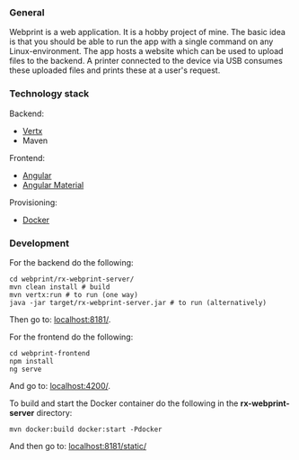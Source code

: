 ### General ###
Webprint is a web application. It is a hobby project of mine. The basic idea is that you should be able to run the app with a single command on any Linux-environment. The app hosts a website which can be used to upload files to the backend. A printer connected to the device via USB consumes these uploaded files and prints these at a user's request.

### Technology stack
Backend:
- [Vertx](vertx.io)
- Maven

Frontend:
- [Angular](https://angular.io/)
- [Angular Material](https://material.angular.io/)

Provisioning:
- [Docker](https://www.docker.com/)

### Development ###

For the backend do the following:

    cd webprint/rx-webprint-server/
    mvn clean install # build
    mvn vertx:run # to run (one way)
    java -jar target/rx-webprint-server.jar # to run (alternatively)

Then go to: [localhost:8181/](http://localhost:8181).

For the frontend do the following:

    cd webprint-frontend
    npm install
    ng serve

And go to: [localhost:4200/](http://localhost:4200).

To build and start the Docker container do the following in the **rx-webprint-server** directory:

    mvn docker:build docker:start -Pdocker

And then go to: [localhost:8181/static/](http://localhost:8181/static)
